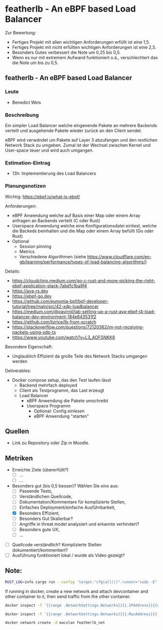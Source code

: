 # featherlb - An eBPF based Load Balancer

Zur Bewertung:

- Fertiges Projekt mit allen wichtigen Anforderungen erfüllt ist eine 1,5.
- Fertiges Projekt mit nicht erfüllten wichtigen Anforderungen ist eine 2,5.
- Besonders Gutes verbessert die Note um 0,25 bis 0,5.
- Wenn es nur mit extremem Aufwand funktioniert o.ä., verschlechtert das die Note um bis zu 0,5.

## featherlb - An eBPF based Load Balancer

### Leute

- Benedict Weis

### Beschreibung

Ein simpler Load Balancer welche eingenende Pakete an mehrere Backends verteilt und ausgehende Pakete wieder zurück an den Client sendet.

eBPF wird verwdndet um Pakete auf Layer 3 abzufangen und den restlichen Network Stack zu umgeben. Zumal ist der Wechsel zwischen Kernel und User-space teuer und wird auch umgangen.

### Estimation-Eintrag

- 13h: Implementierung des Load Balancers

### Planungsnotizen

Wichtig: <https://ebpf.io/what-is-ebpf/>

Anforderungen:

- eBPF Anwendung welche auf Basis einer Map oder einem Array anfragen an Backends verteilt (C oder Rust)
- Userspace Anwendung welche eine Konfigurationsdatei einliest, welche die Backeds beinhalten und die Map oder einem Array befüllt (Go oder Rust)
- Optional
  - Session pinning
  - Metrics
  - Verschiedene Algorithmen (siehe <https://www.cloudflare.com/en-gb/learning/performance/types-of-load-balancing-algorithms/>)

Details:

- <https://cloudchirp.medium.com/go-c-rust-and-more-picking-the-right-ebpf-application-stack-7abd1c1ba9f4>
- <https://aya-rs.dev>
- <https://ebpf-go.dev>
- <https://github.com/eunomia-bpf/bpf-developer-tutorial/tree/main/src/42-xdp-loadbalancer>
- <https://medium.com/@oayirnil/lab-setting-up-a-rust-aya-ebpf-l4-load-balancer-dev-environment-184e643531f2>
- <https://github.com/lizrice/lb-from-scratch>
- <https://stackoverflow.com/questions/72120362/im-not-receiving-packets-using-xdp-tx>
- <https://www.youtube.com/watch?v=L3_AOFSNKK8>

Besondere Eigenschaft:

- Unglaublich Effizient da große Teile des Network Stacks umgangen werden

Deliverables:

- Docker compose setup, das den Test laufen lässt
  - Backend mehrfach deployed
  - Client als Testprogramm, das Last erzeugt
  - Load Balancer
    - eBPF Anwendung die Pakete umschreibt
    - Userspace Programm
      - Optional: Config einlesen
      - eBPF Anwendung "starten"

## Quellen

- Link zu Repository oder Zip in Moodle.

## Metriken

- Erreichte Ziele (übererfüllt?)
  - [ ] …
  - [ ] …
- Besonders gut (bis 0,5 besser)? Wählen Sie *eins* aus:
  - [ ] Passende Tests,
  - [ ] Verständlichen Quellcode,
  - [ ] Dokumentation/Kommentare für komplizierte Stellen,
  - [ ] Einfaches Deployment/einfache Ausführbarkeit,
  - [x] Besonders Effizient,
  - [ ] Besonders Gut Skalierbar?
  - [ ] Angriffe in threat model analysiert und erkannte verhindert?
  - [ ] Besonders gute UX,
  - [ ] …
- [ ] Quellcode verständlich? Komplizierte Stellen dokumentiert/kommentiert?
- [ ] Ausführung funktioniert lokal / wurde als Video gezeigt?

## Note: 

```bash
RUST_LOG=info cargo run --config 'target."cfg(all())".runner="sudo -E"' -- --iface eth0
```

If running in docker, create a new network and attach devcontainer and other container to it, then send traffic from the other container.

```bash
docker inspect -f '{{range .NetworkSettings.Networks}}{{.IPAddress}}{{end}}'
```

```bash
docker inspect -f '{{range .NetworkSettings.Networks}}{{.MacAddress}}{{end}}'
```

```bash
docker network create -d macvlan featherlb_net
```
